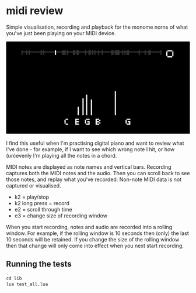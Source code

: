 # midi review

Simple visualisation, recording and playback for the monome norns
of what you've just been playing on your MIDI device.

![Screenshot](screenshot.png)

I find this useful when I'm practising digital piano and want to review
what I've done - for example,
if I want to see which wrong note I hit,
or how (un)evenly I'm playing all the notes in a chord.

MIDI notes are displayed as note names and vertical bars.
Recording captures both the MIDI notes and the audio.
Then you can scroll back to see those notes, and replay what
you've recorded. Non-note MIDI data is not captured or visualised.

- k2 = play/stop
- k2 long press = record
- e2 = scroll through time
- e3 = change size of recording window

When you start recording, notes and audio are recorded into a rolling
window. For example, if the rolling window is 10 seconds then (only)
the last 10 seconds will be retained. If you change the size of the
rolling window then that change will only come into effect when
you next start recording.

## Running the tests

```
cd lib
lua test_all.lua
```
